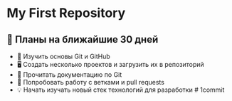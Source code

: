 # My First Repository  
## 📅 Планы на ближайшие 30 дней  
- 🎯 Изучить основы Git и GitHub  
- 🖥 Создать несколько проектов и загрузить их в репозиторий  
- 📖 Прочитать документацию по Git  
- 🚀 Попробовать работу с ветками и pull requests  
- 💡 Начать изучать новый стек технологий для разработки  # 1commit
